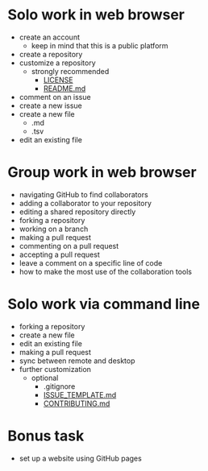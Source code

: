 # Solo work in web browser

* create an account
  - keep in mind that this is a public platform
* create a repository
* customize a repository
  - strongly recommended
    - [LICENSE](LICENSE)
    - [README.md](README.md)
* comment on an issue
* create a new issue
* create a new file
  * .md
  * .tsv
* edit an existing file

# Group work in web browser

* navigating GitHub to find collaborators
* adding a collaborator to your repository
* editing a shared repository directly
* forking a repository
* working on a branch
* making a pull request
* commenting on a pull request
* accepting a pull request
* leave a comment on a specific line of code
* how to make the most use of the collaboration tools

# Solo work via command line

* forking a repository
* create a new file
* edit an existing file
* making a pull request
* sync between remote and desktop
* further customization
  - optional
    - .gitignore
    - [ISSUE_TEMPLATE.md](ISSUE_TEMPLATE.md)
    - [CONTRIBUTING.md](CONTRIBUTING.md)

# Bonus task

* set up a website using GitHub pages
